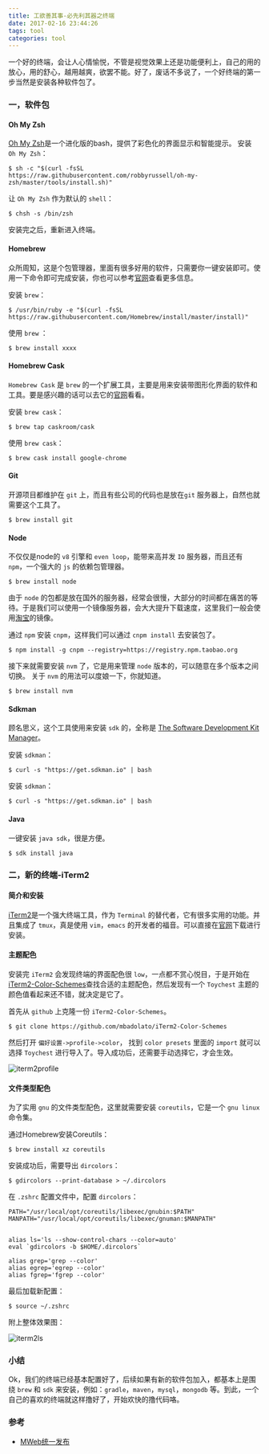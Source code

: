```yaml
---
title: 工欲善其事-必先利其器之终端
date: 2017-02-16 23:44:26
tags: tool
categories: tool
---
```


一个好的终端，会让人心情愉悦，不管是视觉效果上还是功能便利上，自己的用的放心，用的舒心，越用越爽，欲罢不能。好了，废话不多说了，一个好终端的第一步当然是安装各种软件包了。

<!--more-->

### 一，软件包
#### Oh My Zsh
[Oh My Zsh](https://github.com/robbyrussell/oh-my-zsh)是一个进化版的bash，提供了彩色化的界面显示和智能提示。
安装 `Oh My Zsh`：

```
$ sh -c "$(curl -fsSL https://raw.githubusercontent.com/robbyrussell/oh-my-zsh/master/tools/install.sh)"
```

让 `Oh My Zsh` 作为默认的 `shell`：

```
$ chsh -s /bin/zsh
```

安装完之后，重新进入终端。

#### Homebrew
众所周知，这是个包管理器，里面有很多好用的软件，只需要你一键安装即可。使用一下命令即可完成安装，你也可以参考[官网](https://brew.sh/index_zh-cn.html)查看更多信息。

安装 `brew`：

```
$ /usr/bin/ruby -e "$(curl -fsSL https://raw.githubusercontent.com/Homebrew/install/master/install)"
```

使用 `brew` ：

```
$ brew install xxxx
```

#### Homebrew Cask
`Homebrew Cask` 是 `brew` 的一个扩展工具，主要是用来安装带图形化界面的软件和工具。要是感兴趣的话可以去它的[官网](https://caskroom.github.io)看看。

安装 `brew cask`：

```
$ brew tap caskroom/cask
```

使用 `brew cask`：

```
$ brew cask install google-chrome
```

#### Git
开源项目都维护在 `git` 上，而且有些公司的代码也是放在`git` 服务器上，自然也就需要这个工具了。

```
$ brew install git
```

#### Node
不仅仅是node的 `v8` 引擎和 `even loop`，能带来高并发 `IO` 服务器，而且还有 `npm`，一个强大的 `js` 的依赖包管理器。

```
$ brew install node
```

由于 `node` 的包都是放在国外的服务器，经常会很慢，大部分的时间都在痛苦的等待。于是我们可以使用一个镜像服务器，会大大提升下载速度，这里我们一般会使用[淘宝](https://npm.taobao.org)的镜像。

通过 `npm` 安装 `cnpm`，这样我们可以通过 `cnpm install` 去安装包了。

```
$ npm install -g cnpm --registry=https://registry.npm.taobao.org
```

接下来就需要安装 `nvm` 了，它是用来管理 `node` 版本的，可以随意在多个版本之间切换。 关于 `nvm` 的用法可以度娘一下，你就知道。

```
$ brew install nvm
```

#### Sdkman
顾名思义，这个工具使用来安装 `sdk` 的，全称是 [The Software Development Kit Manager](http://sdkman.io)。

安装 `sdkman`：

```
$ curl -s "https://get.sdkman.io" | bash
```

安装 `sdkman`：

```
$ curl -s "https://get.sdkman.io" | bash
```

#### Java
一键安装 `java sdk`，很是方便。


```
$ sdk install java
```



### 二，新的终端-iTerm2
#### 简介和安装
[iTerm2](http://www.iterm2.com)是一个强大终端工具，作为 `Terminal` 的替代者，它有很多实用的功能。并且集成了 `tmux`，真是使用 `vim`，`emacs` 的开发者的福音。可以直接在[官网](http://www.iterm2.com)下载进行安装。
#### 主题配色
安装完 `iTerm2` 会发现终端的界面配色很 `low`，一点都不赏心悦目，于是开始在[iTerm2-Color-Schemes](https://github.com/mbadolato/iTerm2-Color-Schemes)查找合适的主题配色，然后发现有一个 `Toychest` 主题的颜色值看起来还不错，就决定是它了。

首先从 `github` 上克隆一份 `iTerm2-Color-Schemes`。

```
$ git clone https://github.com/mbadolato/iTerm2-Color-Schemes
```
然后打开 `偏好设置->profile->color`， 找到 `color presets` 里面的 `import` 就可以选择 `Toychest` 进行导入了。导入成功后，还需要手动选择它，才会生效。

![iterm2profile](http://olf3t4omk.bkt.clouddn.com/iterm2profile.jpg)



#### 文件类型配色
为了实用 `gnu` 的文件类型配色，这里就需要安装 `coreutils`，它是一个 `gnu linux` 命令集。

通过Homebrew安装Coreutils：

```
$ brew install xz coreutils
```

安装成功后，需要导出 `dircolors`：

```
$ gdircolors --print-database > ~/.dircolors
```

在 `.zshrc` 配置文件中，配置 `dircolors`：


```
PATH="/usr/local/opt/coreutils/libexec/gnubin:$PATH"
MANPATH="/usr/local/opt/coreutils/libexec/gnuman:$MANPATH"


alias ls='ls --show-control-chars --color=auto'
eval `gdircolors -b $HOME/.dircolors`

alias grep='grep --color'
alias egrep='egrep --color'
alias fgrep='fgrep --color'
```

最后加载新配置：

```
$ source ~/.zshrc
```

附上整体效果图：

![iterm2ls](http://olf3t4omk.bkt.clouddn.com/iterm2ls.jpg)




### 小结
Ok，我们的终端已经基本配置好了，后续如果有新的软件包加入，都基本上是围绕 `brew` 和 `sdk` 来安装，例如：`gradle`，`maven`，`mysql`，`mongodb` 等。到此，一个自己的喜欢的终端就这样撸好了，开始欢快的撸代码咯。


### 参考
* [MWeb统一发布](https://www.zhihu.com/question/19637157)





